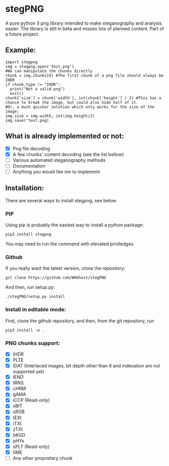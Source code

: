 # stegPNG
A pure python 3 png library intended to make steganography and analysis easier.
The library is still in beta and misses lots of planned content.
Part of a future project.

## Example:
```
import stegpng
img = stegpng.open('test.png')
#We can manipulate the chunks directly
chunk = img.chunks[0] #The first chunk of a png file should always be IHDR
if chunk.type != "IHDR":
  print("Not a valid png")
  exit()
chunk['size'] = chunk['width'], int(chunk['height'] / 2) #This has a chance to break the image, but could also hide half of it.
#Or, a much quicker solution which only works for the size of the image:
img.size = img.width, int(img.height/2)
img.save('test.png)
```

## What is already implemented or not:
- [x] Png file decoding
- [x] A few chunks' content decoding (see the list bellow)
- [ ] Various automated steganography methods
- [ ] Documentation
- [ ] Anything you would like me to implement

## Installation:
There are several ways to install stegpng, see below.

### PIP
Using pip is probably the easiest way to install a python package:
```
pip3 install stegpng
```
You may need to run the command with elevated priviledges.

### Github
If you really want the latest version, clone the repository:
```
git clone https://github.com/WHGhost/stegPNG
```

And then, run setup.py:
```
./stegPNG/setup.py install
```

### Install in editable mode:
First, clone the github repository, and then, from the git repository, run
```
pip3 install -e .
```

### PNG chunks support:
- [x] IHDR
- [x] PLTE
- [x] IDAT (Interlaced images, bit depth other than 8 and indexation are not supported yet)
- [x] IEND
- [x] tRNS
- [x] cHRM
- [x] gAMA
- [x] iCCP (Read-only)
- [x] sBIT
- [x] sRGB
- [x] tEXt
- [x] iTXt
- [x] zTXt
- [x] bKGD
- [x] pHYs
- [x] sPLT (Read-only)
- [x] tIME
- [ ] Any other proprietary chunk
